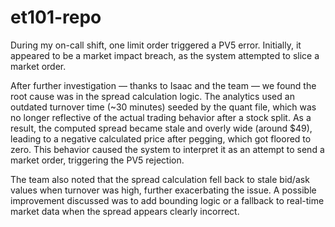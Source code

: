 # et101-repo

During my on-call shift, one limit order triggered a PV5 error. Initially, it appeared to be a market impact breach, as the system attempted to slice a market order.

After further investigation — thanks to Isaac and the team — we found the root cause was in the spread calculation logic. The analytics used an outdated turnover time (~30 minutes) seeded by the quant file, which was no longer reflective of the actual trading behavior after a stock split. As a result, the computed spread became stale and overly wide (around $49), leading to a negative calculated price after pegging, which got floored to zero. This behavior caused the system to interpret it as an attempt to send a market order, triggering the PV5 rejection.

The team also noted that the spread calculation fell back to stale bid/ask values when turnover was high, further exacerbating the issue. A possible improvement discussed was to add bounding logic or a fallback to real-time market data when the spread appears clearly incorrect.

